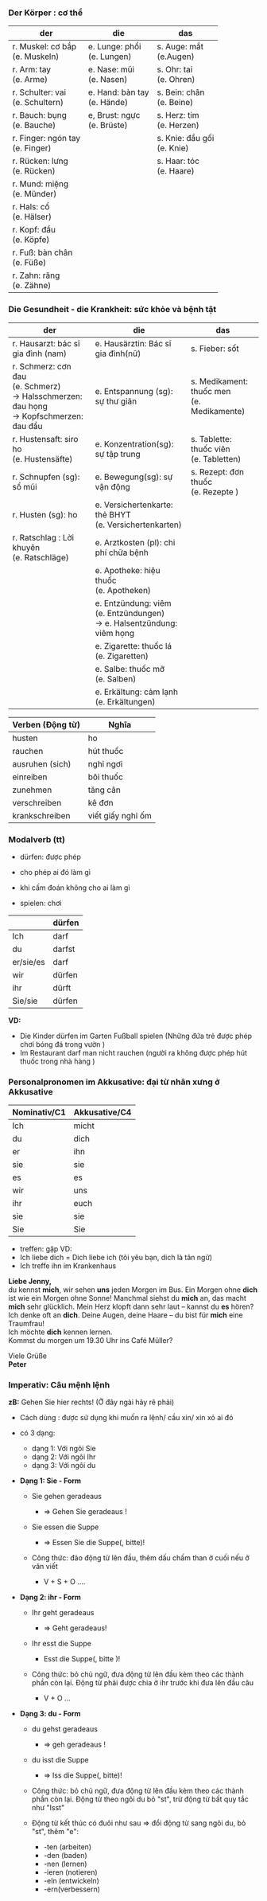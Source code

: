 ### Der Körper : cơ thể

| der                                | die                            | das                            |
| ---------------------------------- | ------------------------------ | ------------------------------ |
| r. Muskel: cơ bắp<br>(e. Muskeln)  | e. Lunge: phổi<br>(e. Lungen)  | s. Auge: mắt<br>(e.Augen)      |
| r. Arm: tay <br>(e. Arme)          | e. Nase: mũi<br>(e. Nasen)     | s. Ohr: tai <br>(e. Ohren)     |
| r. Schulter: vai<br>(e. Schultern) | e. Hand: bàn tay<br>(e. Hände) | s. Bein: chân<br>(e. Beine)    |
| r. Bauch: bụng<br>(e. Bauche)      | e, Brust: ngực<br>(e. Brüste)  | s. Herz: tim<br>(e. Herzen)    |
| r. Finger: ngón tay<br>(e. Finger) |                                | s. Knie: đầu gối <br>(e. Knie) |
| r. Rücken: lưng<br>(e. Rücken)     |                                | s. Haar: tóc <br>(e. Haare)    |
| r. Mund: miệng<br>(e. Münder)      |                                |                                |
| r. Hals: cổ <br>(e. Hälser)        |                                |                                |
| r. Kopf: đầu<br>(e. Köpfe)         |                                |                                |
| r. Fuß: bàn chân<br>(e. Füße)      |                                |                                |
| r. Zahn: răng<br>(e. Zähne)        |                                |                                |


### Die Gesundheit - die Krankheit: sức khỏe và bệnh tật 

| der                                                                                            | die                                                                         | das                                          |
| ---------------------------------------------------------------------------------------------- | --------------------------------------------------------------------------- | -------------------------------------------- |
| r. Hausarzt: bác sĩ gia đình (nam)                                                             | e. Hausärztin: Bác sĩ gia đình(nữ)                                          | s. Fieber: sốt                               |
| r. Schmerz: cơn đau<br>(e. Schmerz)<br>-> Halsschmerzen: đau họng<br>-> Kopfschmerzen: đau đầu | e. Entspannung (sg): sự thư giãn                                            | s. Medikament: thuốc men<br>(e. Medikamente) |
| r. Hustensaft: siro ho<br>(e. Hustensäfte)                                                     | e. Konzentration(sg): sự tập trung                                          | s. Tablette: thuốc viên<br>(e. Tabletten)    |
| r. Schnupfen (sg): sổ mũi                                                                      | e. Bewegung(sg): sự vận động                                                | s. Rezept: đơn thuốc<br>(e. Rezepte )        |
| r. Husten (sg): ho                                                                             | e. Versichertenkarte: thẻ BHYT <br>(e. Versichertenkarten)                  |                                              |
| r. Ratschlag : Lời khuyên<br>(e. Ratschläge)                                                   | e. Arztkosten (pl): chi phí chữa bệnh                                       |                                              |
|                                                                                                | e. Apotheke: hiệu thuốc<br>(e. Apotheken)                                   |                                              |
|                                                                                                | e. Entzündung: viêm<br>(e. Entzündungen)<br>-> e. Halsentzündung: viêm họng |                                              |
|                                                                                                | e. Zigarette: thuốc lá<br>(e. Zigaretten)                                   |                                              |
|                                                                                                | e. Salbe: thuốc mỡ<br>(e. Salben)                                           |                                              |
|                                                                                                | e. Erkältung: cảm lạnh<br>(e. Erkältungen)                                  |                                              |



| Verben (Động từ) | Nghĩa             |
| ---------------- | ----------------- |
| husten           | ho                |
| rauchen          | hút thuốc         |
| ausruhen (sich)  | nghỉ ngơi         |
| einreiben        | bôi thuốc         |
| zunehmen         | tăng cân          |
| verschreiben     | kê đơn            |
| krankschreiben   | viết giấy nghỉ ốm |

### Modalverb (tt)
- dürfen: được phép
- cho phép ai đó làm gì 
- khi cấm đoán không cho ai làm gì 


- spielen: chơi

|           | dürfen |
| --------- | ------ |
| Ich       | darf   |
| du        | darfst |
| er/sie/es | darf   |
| wir       | dürfen |
| ihr       | dürft  |
| Sie/sie   | dürfen |

**VD:**
- Die Kinder dürfen im Garten Fußball  spielen (Những đứa trẻ được phép chơi bóng đá trong vườn )
- Im Restaurant darf man nicht rauchen (người ra không được phép hút thuốc trong nhà hàng )


### Personalpronomen im Akkusative: đại từ nhân xưng ở Akkusative


| Nominativ/C1 | Akkusative/C4 |
| ------------ | ------------- |
| Ich          | micht         |
| du           | dich          |
| er           | ihn           |
| sie          | sie           |
| es           | es            |
| wir          | uns           |
| ihr          | euch          |
| sie          | sie           |
| Sie          | Sie           |

- treffen: gặp
VD:
- Ich liebe dich = Dich liebe ich (tôi yêu bạn, dich là tân ngữ) 
- Ich treffe ihn im Krankenhaus


**Liebe Jenny,**  
du kennst **mich**, wir sehen **uns** jeden Morgen im Bus. Ein Morgen ohne **dich** ist wie ein Morgen ohne Sonne! Manchmal siehst du **mich** an, das macht **mich** sehr glücklich. Mein Herz klopft dann sehr laut – kannst du **es** hören?  
Ich denke oft an **dich**. Deine Augen, deine Haare – du bist für **mich** eine Traumfrau!  
Ich möchte **dich** kennen lernen.  
Kommst du morgen um 19.30 Uhr ins Café Müller?

Viele Grüße  
**Peter**


### Imperativ: Câu mệnh lệnh
**zB:** Gehen Sie hier rechts! (Ở đây ngài hãy rẽ phải)


- Cách dùng : được sử dụng khi muốn ra lệnh/ cầu xin/ xin xỏ ai đó
- có 3 dạng:
	- dạng 1: Với ngôi Sie
	- dạng 2: Với ngôi Ihr
	- dạng 3: Với ngôi du

- **Dạng 1: Sie - Form**
	- Sie gehen geradeaus
		- => Gehen Sie geradeaus !
	- Sie essen die Suppe
		- => Essen Sie die Suppe(, bitte)!
		
	- Công thức: đảo động từ lên đầu, thêm dấu chấm than ở cuối nếu ở văn viết 
		- V + S + O ....

- **Dạng 2: ihr - Form**
	- Ihr geht geradeaus
		- => Geht geradeaus!
	- Ihr esst die Suppe
		- Esst die Suppe(, bitte )!

	- Công thức: bỏ chủ ngữ, đưa động từ lên đầu kèm theo  các thành phần còn lại. Động từ phải được chia ở ihr trước khi đưa lên đầu câu
		- V + O ...

- **Dạng 3: du - Form** 
	- du gehst geradeaus
		- => geh geradeaus !
	- du isst die Suppe
		- => Iss die Suppe(, bitte)!

	- Công thức: bỏ chủ ngữ, đưa động từ lên đầu kèm theo các thành phần còn lại. Động từ theo ngôi du bỏ "st", trừ động từ bất quy tắc như "Isst"
	- Động từ kết thúc có đuôi như sau => đổi động từ sang ngôi du, bỏ "st", thêm "e": 
		- -ten (arbeiten)
		- -den (baden)
		- -nen (lernen)
		- -ieren (notieren)
		- -eln (entwickeln)
		- -ern(verbessern)
	